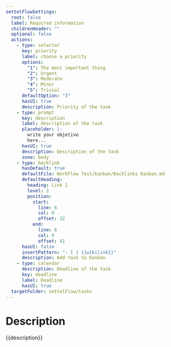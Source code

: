 ```yaml
---
zettelFlowSettings:
  root: false
  label: Required information
  childrenHeader: ""
  optional: false
  actions:
    - type: selector
      key: priority
      label: choose a priority
      options:
        "1": The most important thing
        "2": Urgent
        "3": Moderate
        "4": Minor
        "5": Trivial
      defaultOption: "3"
      hasUI: true
      description: Priority of the task
    - type: prompt
      key: description
      label: description of the task
      placeholder: |-
        write your objetive 
        here...
      hasUI: true
      description: Description of the task
      zone: body
    - type: backlink
      hasDefault: true
      defaultFile: WorkFlow Test/kanban/Backlinks Kanban.md
      defaultHeading:
        heading: Link 1
        level: 2
        position:
          start:
            line: 6
            col: 0
            offset: 32
          end:
            line: 6
            col: 9
            offset: 41
      hasUI: false
      insertPattern: "- [ ] {{wikilink}}"
      description: Add task to Kanban
    - type: calendar
      description: Deadline of the task
      key: deadline
      label: Deadline
      hasUI: true
  targetFolder: zettelFlow/tasks
---
```

# Description
{{description}}